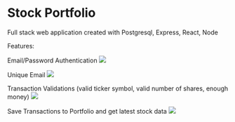 # Stock Portfolio

Full stack web application created with Postgresql, Express, React, Node 

Features:

Email/Password Authentication
![](https://github.com/maryfan1106/StockPortfolio/blob/master/stock-portfolio-gifs/stock-portfolio-auth.gif)

Unique Email
![](https://github.com/maryfan1106/StockPortfolio/blob/master/stock-portfolio-gifs/stock-portfolio-unique-email.gif)

Transaction Validations (valid ticker symbol, valid number of shares, enough money)
![](https://github.com/maryfan1106/StockPortfolio/blob/master/stock-portfolio-gifs/stock-portfolio-transaction-validations.gif)

Save Transactions to Portfolio and get latest stock data
![](https://github.com/maryfan1106/StockPortfolio/blob/master/stock-portfolio-gifs/stock-portfolio-valid-transaction.gif)
